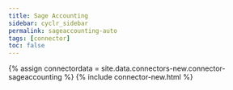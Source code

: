 ```yaml
---
title: Sage Accounting
sidebar: cyclr_sidebar
permalink: sageaccounting-auto
tags: [connector]
toc: false
---
```

{% assign connectordata = site.data.connectors-new.connector-sageaccounting %}
{% include connector-new.html %}	
